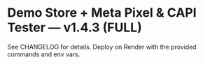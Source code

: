 # Demo Store + Meta Pixel & CAPI Tester — v1.4.3 (FULL)

See CHANGELOG for details. Deploy on Render with the provided commands and env vars.
